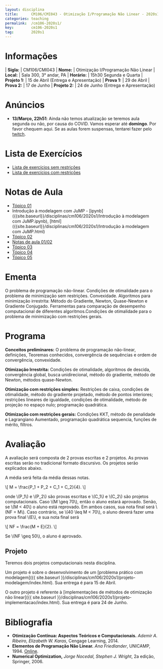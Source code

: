 ```yaml
---
layout: disciplina
title:      CM106/CMI043 - Otimização I/Programação Não Linear - 2020s1
categories: teaching
permalink:  /cm106-2020s1/
key:        cm106-2020s1
tag:        2020s1
---
```


# Informações

| **Sigla:**   | CM106/CMI043
| **Nome:**    | Otimização I/Programação Não Linear
| **Local:**   | Sala 300, 3° andar, PA
| **Horário:** | 15h30 Segunda e Quarta
| **Projeto 1:** | 15 de Abril (Entrega e Apresentação)
| **Prova 1:** | 29 de Abril
| **Prova 2:** | 17 de Junho
| **Projeto 2:** | 24 de Junho (Entrega e Apresentação)

# Anúncios

- **13/Março, 22h51**: Ainda não temos atualização se teremos aula segunda ou não, por causa do COVID. Vamos esperar até **domingo**. Por favor chequem aqui. Se as aulas forem suspensas, tentarei fazer pelo [twitch](https://www.twitch.tv/abelsiqueira).

# Lista de Exercícios

- [Lista de exercícios sem restrições]({{site.baseurl}}/disciplinas/cm106/2020s1/lista-irrestrito.pdf)
- [Lista de exercícios com restrições]({{site.baseurl}}/disciplinas/cm106/2020s1/lista-restricoes.pdf)

# Notas de Aula

- [Tópico 01]({{site.baseurl}}/disciplinas/cm106/2020s1/topico01.pdf)
- Introdução à modelagem com JuMP -
  [ipynb]({{site.baseurl}}/disciplinas/cm106/2020s1/Introdução à modelagem com JuMP.ipynb),
  [html]({{site.baseurl}}/disciplinas/cm106/2020s1/Introdução à modelagem com JuMP.html)
- [Tópico 02]({{site.baseurl}}/disciplinas/cm106/2020s1/topico02.pdf)
- [Notas de aula 01/02]({{site.baseurl}}/disciplinas/cm106/2020s1/notas-de-aula-01e02.pdf)
- [Tópico 03]({{site.baseurl}}/disciplinas/cm106/2020s1/topico03.pdf)
- [Tópico 04]({{site.baseurl}}/disciplinas/cm106/2020s1/topico04.pdf)
- [Tópico 05]({{site.baseurl}}/disciplinas/cm106/2020s1/topico05.pdf)

# Ementa

O problema de programação não-linear. Condições de otimalidade para o
problema de minimização sem restrições. Convexidade. Algoritmos para
minimização irrestrita: Método do Gradiente, Newton, Quase-Newton e
Gradiente Conjugado. Ferramentas para comparação de desempenho
computacional de diferentes algoritmos.Condições de otimalidade para o
problema de minimização com restrições gerais.

# Programa

**Conceitos preliminares:** O problema de programação não-linear,
definições, Teoremas conhecidos, convergência de sequências e ordem de
convergência, convexidade.

**Otimização Irrestrita:** Condições de otimalidade, algoritmos de
descida, convergência global, busca unidirecional, método do gradiente,
método de Newton, métodos quase-Newton.

**Otimização com restrições simples:** Restrições de caixa, condições de
otimalidade, método do gradiente projetado, método de pontos interiores;
restrições lineares de igualdade, condições de otimalidade, método de
projeção no espaço nulo; programação quadrática.

**Otimização com restrições gerais:** Condições KKT, método de
penalidade e Lagrangiano Aumentado, programação quadrática sequencia,
funções de mérito, filtros.

# Avaliação

A avaliação será composta de 2 provas escritas e 2 projetos.
As provas escritas serão no tradicional formato discursivo.
Os projetos serão explicados abaixo.

A média será feita da média dessas notas.

\\[ M = \frac{P_1 + P_2 + C_1 + C_2}{4}. \\]

onde \\(P_1\\) e \\(P_2\\) são provas escritas e \\(C_1\\) e \\(C_2\\) são projetos
computacionais.
Caso \\(M \geq 70\\), então o aluno estará aprovado. Senão, se \\(M < 40\\) o aluno
está reprovado. Em ambos casos, sua nota final será \\(NF = M\\).
Caso contrário, se \\(40 \leq M < 70\\), o aluno deverá fazer uma prova
final \\(E\\), e sua nota final será

\\[ NF = \frac{M + E}{2}. \\]

Se \\(NF \geq 50\\), o aluno é aprovado.

## Projeto

Teremos dois projetos computacionais nesta disciplina.

Um projeto é sobre o desenvolvimento de um [problema prático com modelagem]({{ site.baseurl }}/disciplinas/cm106/2020s1/projeto-modelagem/index.html). Sua entrega é para 15 de Abril.

O outro projeto é referente à [implementações de métodos de otimização não linear]({{ site.baseurl }}/disciplinas/cm106/2020s1/projeto-implementacao/index.html). Sua entrega é para 24 de Junho.


# Bibliografia

- **Otimização Contínua: Aspectos Teóricos e Computacionais.**
  _Ademir A.  Ribeiro, Elizabeth W. Karas_,
  Cengage Learning, 2014.
- **Elementos de Programação Não Linear.**
  _Ana Friedlander_,
  UNICAMP, 1994.
  [Online](https://www.ime.unicamp.br/~friedlan/livro.htm).
- **Numerical Optimization,**
  _Jorge Nocedal, Stephen J. Wright_,
  2a edição, Springer, 2006.
